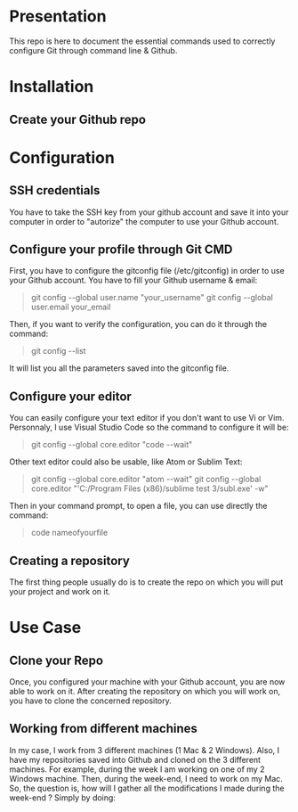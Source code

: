 # Presentation

This repo is here to document the essential commands used to correctly configure Git through command line & Github.

# Installation

## Create your Github repo

# Configuration

## SSH credentials

You have to take the SSH key from your github account and save it into your computer in order to "autorize" the computer to use your Github account.  

## Configure your profile through Git CMD

First, you have to configure the gitconfig file (/etc/gitconfig) in order to use your Github account.
You have to fill your Github username & email:

>git config --global user.name "your_username"
>git config --global user.email your_email

Then, if you want to verify the configuration, you can do it through the command:

>git config --list

It will list you all the parameters saved into the gitconfig file.

## Configure your editor

You can easily configure your text editor if you don't want to use Vi or Vim.
Personnaly, I use Visual Studio Code so the command to configure it will be:

>git config --global core.editor "code --wait"

Other text editor could also be usable, like Atom or Sublim Text:

>git config --global core.editor "atom --wait"
>git config --global core.editor "'C:/Program Files (x86)/sublime test 3/subl.exe' -w"

Then in your command prompt, to open a file, you can use directly the command:

>code nameofyourfile

## Creating a repository

The first thing people usually do is to create the repo on which you will put your project and work on it.

# Use Case

## Clone your Repo

Once, you configured your machine with your Github account, you are now able to work on it.
After creating the repository on which you will work on, you have to clone the concerned repository.

## Working from different machines

In my case, I work from 3 different machines (1 Mac & 2 Windows). Also, I have my repositories saved into Github and cloned on the 3 different machines.
For example, during the week I am working on one of my 2 Windows machine.
Then, during the week-end, I need to work on my Mac. So, the question is, how will I gather all the modifications I made during the week-end ?
Simply by doing: